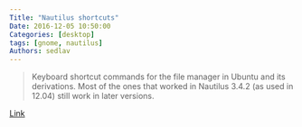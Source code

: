 ```yaml
---
Title: "Nautilus shortcuts"
Date: 2016-12-05 10:50:00
Categories: [desktop]
tags: [gnome, nautilus]
Authors: sedlav
---
```


> Keyboard shortcut commands for the file manager in Ubuntu and its derivations. Most of the ones that worked in Nautilus 3.4.2 (as used in 12.04) still work in later versions.

[Link](https://quizlet.com/55301024/nautilus-shortcuts-in-ubuntu-nemo-in-linux-mint-flash-cards/)
